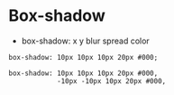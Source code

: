 # Box-shadow

- box-shadow: x y blur spread color

```
box-shadow: 10px 10px 10px 20px #000;
```
```
box-shadow: 10px 10px 10px 20px #000,
            -10px -10px 10px 20px #000,
```
